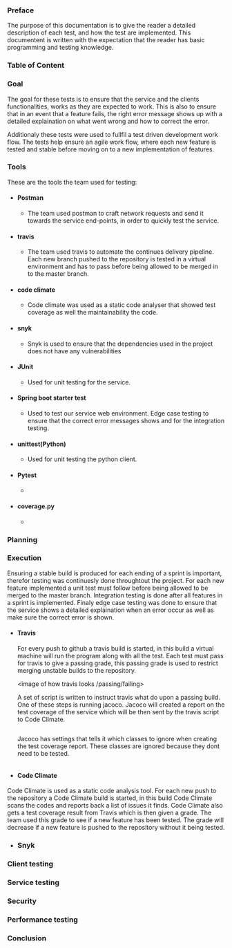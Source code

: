 ### Preface
The purpose of this documentation is to give the reader a detailed description of each test, and how the test are implemented. This documentent is written with the expectation that the reader has basic programming and testing knowledge.

### Table of Content


### Goal
The goal for these tests is to ensure that the service and the clients functionalities, works as they are expected to work. This is also to ensure that in an event that a feature fails, the right error message shows up with a detailed explaination on what went wrong and how to correct the error.

Additionaly these tests were used to fullfil a test driven development work flow. The tests help ensure an agile work flow, where each new feature is tested and stable before moving on to a new implementation of features.

### Tools
These are the tools the team used for testing:
  - #### Postman
    - The team used postman to craft network requests and send it towards the service end-points, in order to quickly test the service.
   
  - #### travis 
    - The team used travis to automate the continues delivery pipeline. Each new branch pushed to the repository is tested in a virtual environment and has to pass before being allowed to be merged in to the master branch.
  
  - #### code climate 
    - Code climate was used as a static code analyser that showed test coverage as well the maintainability the code.
    
  - #### snyk
    - Snyk is used to ensure that the dependencies used in the project does not have any vulnerabilities
    
  - #### JUnit
    - Used for unit testing for the service.
    
  - #### Spring boot starter test
    - Used to test our service web environment. Edge case testing to ensure that the correct error messages shows and for the integration testing.
    
  - #### unittest(Python)
    - Used for unit testing the python client.
    
  - #### Pytest
    - 
    
  - #### coverage.py
    - 
  
### Planning

### Execution
Ensuring a stable build is produced for each ending of a sprint is important, therefor testing was continuesly done throughtout the project. For each new feature implemented a unit test must follow before being allowed to be merged to the master branch. Integration testing is done after all features in a sprint is implemented. Finaly edge case testing was done to ensure that the service shows a detailed explaination when an error occur as well as make sure the correct error is shown.

- #### Travis
  For every push to github a travis build is started, in this build a virtual machine will run the program along with all the test. Each test must pass for travis to give a passing grade, this passing grade is used to restrict merging unstable builds to the repository.
  
  <image of how travis looks /passing/failing>
  
  A set of script is written to instruct travis what do upon a passing build. One of these steps is running jacoco. Jacoco will created a report on the test coverage of the service which will be then sent by the travis script to Code Climate.
  
  <image of travis scripts>
  
  Jacoco has settings that tells it which classes to ignore when creating the test coverage report. These classes are ignored because they dont need to be tested.
  
  <image of jacoco settings>
  
  
  
- #### Code Climate
 Code Climate is used as a static code analysis tool. For each new push to the repository a Code Climate build is started, in this build Code Climate scans the codes and reports back a list of issues it finds. Code Climate also gets a test coverage result from Travis which is then given a grade. The team used this grade to see if a new feature has been tested. The grade will decrease if a new feature is pushed to the repository without it being tested. 
 
 <images of code climate>

- ### Snyk
 

### Client testing

### Service testing

### Security

### Performance testing

### Conclusion
